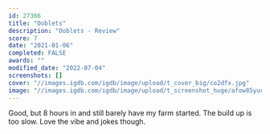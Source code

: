 ```yaml
---
id: 27366
title: "Ooblets"
description: "Ooblets - Review"
score: 7
date: "2021-01-06"
completed: FALSE
awards: ""
modified_date: "2022-07-04"
screenshots: []
cover: "//images.igdb.com/igdb/image/upload/t_cover_big/co2dfx.jpg"
image: "//images.igdb.com/igdb/image/upload/t_screenshot_huge/afow85yuc7ftxvo5f9k0.jpg"
---
```

Good, but 8 hours in and still barely have my farm started. The build up is too slow. Love the vibe and jokes though.